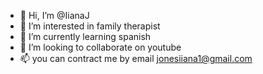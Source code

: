 - 👋 Hi, I’m @IianaJ
- 👀 I’m interested in family therapist
- 🌱 I’m currently learning spanish 
- 💞️ I’m looking to collaborate on youtube
- 📫 you can contract me by email jonesiiana1@gmail.com

<!---
IianaJ/IianaJ is a ✨ special ✨ repository because its `README.md` (this file) appears on your GitHub profile.
You can click the Preview link to take a look at your changes.
--->

